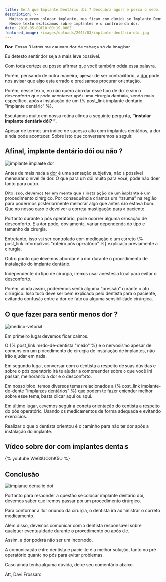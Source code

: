 ```yaml
---
title: Será que Implante Dentário dói ? Descubra agora e perca o medo.
description: >-
  Muitos querem colocar implante, mas ficam com dúvida se Implante Dentário Dói.
  Nesse texto explicamos sobre implantes e o controle da dor.
date: 2016-05-09T10:00:19.000Z
featured_image: /images/uploads/2016/03/implante-dentário-dói.jpg
---
```


**Dor**. Essas 3 letras me causam dor de cabeça só de imaginar. 

Eu detesto sentir dor seja a mais leve possível. 

Com toda certeza eu posso afirmar que você também odeia essa palavra. 

Porém, pensando de outra maneira, apesar de ser contraditório, a [dor](http://www.sbed.org.br/materias.php?cd_secao=74) pode nos avisar que algo esta errado e precisamos procurar orientação. 

Porém, nesse texto, eu não quero abordar esse tipo de dor e sim o desconforto que pode acontecer após uma cirurgia dentária, sendo mais específico, após a instalação de um {% post_link implante-dentario "implante dentário" %}. 

Escutamos muito em nossa rotina clínica a seguinte pergunta, **“instalar implante dentário dói? ”**. 

Apesar de termos um índice de sucesso alto com implantes dentários, a dor ainda pode acontecer. Sobre isto que conversaremos a seguir.

**Afinal, implante dentário dói ou não ?**
------------------------------------------

![implante implante dor](/images/uploads/2016/03/implante-implante-dor.jpg) 

Antes de mais nada a [dor](http://www.sbed.org.br/materias.php?cd_secao=76) é uma sensação subjetiva, não é possível mensurar o nível de dor. O que para um dói muito para você, pode não doer tanto para outro. 

Dito isso, devemos ter em mente que a instalação de um implante é um procedimento cirúrgico. Por consequência criamos um “trauma” na região para podermos posteriormente melhorar algo que antes não estava bom. Que no nosso caso é devolver a correta mastigação para o paciente. 

Portanto durante o pós operatório, pode ocorrer alguma sensação de desconforto. E a dor pode, obviamente, variar dependendo do tipo e tamanho da cirurgia. 

Entretanto, isso vai ser controlado com medicação e um correto {% post_link informativos "roteiro pós operatório" %} explicado previamente a cirurgia. 

Outro ponto que devemos abordar é a dor durante o procedimento de instalação do implante dentário. 

Independente do tipo de cirurgia, iremos usar anestesia local para evitar o desconforto. 

Porém, ainda assim, poderemos sentir alguma “pressão” durante o ato cirúrgico. Isso tudo deve ser bem explicado pelo dentista para o paciente, evitando confusão entre a dor de fato ou alguma sensibilidade cirúrgica.

**O que fazer para sentir menos dor ?**
---------------------------------------

![medico-vetorial](/images/uploads/2016/03/medico-vetorial.jpg) 

Em primeiro lugar devemos ficar calmos. 

O {% post_link medo-de-dentista "medo" %} e o nervosismo apesar de comuns em um procedimento de cirurgia de instalação de implantes, não irão ajudar em nada. 

Em segundo lugar, conversar com o dentista a respeito de suas dúvidas e sobre o pós operatório irá te ajudar a compreender sobre o que você irá passar, melhorando a dor e o desconforto. 

Em nosso [blog](/blog/), temos diversos temas relacionados a {% post_link implante-de-dente "implantes dentários" %} que podem te fazer entender melhor sobre esse tema, basta clicar aqui ou aqui. 

Em último lugar, devemos seguir a correta orientação do dentista a respeito do pós operatório. Usando os medicamentos de forma adequada e evitando exercícios. 

Realizar o que o dentista orientou é o caminho para não ter dor após a instalação do implante.

Vídeo sobre dor com implantes dentais 
--------------------------------------

{% youtube We6SUOzbK5U %}


**Conclusão** 
--------------

![implante dentario doi](/images/uploads/2016/03/implante-dentario-doi.jpg) 

Portanto para responder a questão se colocar implante dentário dói, devemos saber que iremos passar por um procedimento cirúrgico. 

Para contornar a dor oriundo da cirurgia, o dentista irá administrar o correto medicamento. 

Além disso, devemos comunicar com o dentista responsável sobre qualquer eventualidade durante o procedimento ou após ele. 

Assim, a dor poderá não ser um incomodo. 

A comunicação entre dentista e paciente é a melhor solução, tanto no pré operatório quanto no pós para evitar problemas. 

Caso ainda tenha alguma dúvida, deixe seu comentário abaixo.

Att, 
Davi Frossard
